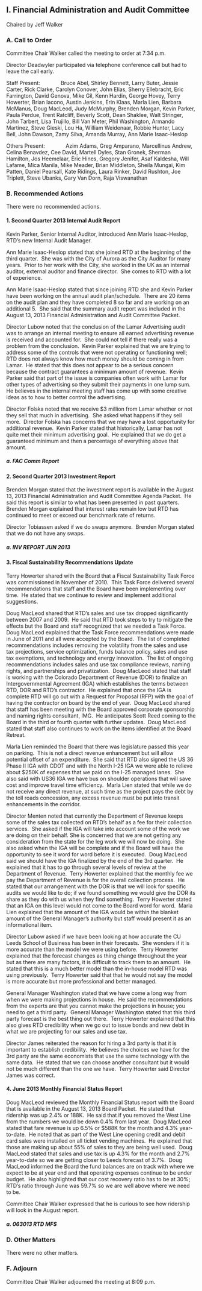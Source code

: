 ## I. Financial Administration and Audit Committee

Chaired by Jeff Walker

### A. Call to Order

Committee Chair Walker called the meeting to order at 7:34 p.m.

Director Deadwyler participated via telephone conference call but had to leave the call early.

Staff Present:              Bruce Abel, Shirley Bennett, Larry Buter, Jessie Carter, Rick Clarke, Carolyn Conover, John Elias, Sherry Ellebracht, Eric Farrington, David Genova, Mike Gil, Kenn Hardin, George Hovey, Terry Howerter, Brian Iacono, Austin Jenkins, Erin Klaas, Marla Lien, Barbara McManus, Doug MacLeod, Judy McMurphy, Brenden Morgan, Kevin Parker, Paula Perdue, Trent Ratcliff, Beverly Scott, Dean Shaklee, Walt Stringer, John Tarbert, Lisa Trujillo, Bill Van Meter, Phil Washington, Armando Martinez, Steve Gieski, Lou Ha, William Weidenaar, Robbie Hunter, Lacy Bell, John Dawson, Zamy Silva, Amanda Murray, Ann Marie Isaac-Heslop

Others Present:              Azim Adams, Greg Amparano, Marcellinus Andrew, Celina Benavdez, Cee David, Martell Dyles, Stan Gronek, Sherman Hamilton, Jos Heemelaar, Eric Hines, Gregory Jenifer, Asaf Kaldesha, Will Lafame, Mica Manila, Mike Meader, Brian Middleton, Sheila Mungai, Kim Patten, Daniel Pearsall, Kate Ridings, Laura Rinker, David Rushton, Joe Triplett, Steve Ubanks, Gary Van Dorn, Raja Viswanathan

### B. Recommended Actions

There were no recommended actions.

#### 1. Second Quarter 2013 Internal Audit Report

Kevin Parker, Senior Internal Auditor, introduced Ann Marie Isaac-Heslop, RTD’s new Internal Audit Manager.

Ann Marie Isaac-Heslop stated that she joined RTD at the beginning of the third quarter.  She was with the City of Aurora as the City Auditor for many years.  Prior to her work with the City, she worked in the UK as an internal auditor, external auditor and finance director.  She comes to RTD with a lot of experience.

Ann Marie Isaac-Heslop stated that since joining RTD she and Kevin Parker have been working on the annual audit plan/schedule.  There are 20 items on the audit plan and they have completed 8 so far and are working on an additional 5.  She said that the summary audit report was included in the August 13, 2013 Financial Administration and Audit Committee Packet.

Director Lubow noted that the conclusion of the Lamar Advertising audit was to arrange an internal meeting to ensure all earned advertising revenue is received and accounted for.  She could not tell if there really was a problem from the conclusion.  Kevin Parker explained that we are trying to address some of the controls that were not operating or functioning well; RTD does not always know how much money should be coming in from Lamar.  He stated that this does not appear to be a serious concern because the contract guarantees a minimum amount of revenue.  Kevin Parker said that part of the issue is companies often work with Lamar for other types of advertising so they submit their payments in one lump sum.  He believes in the internal meeting staff has come up with some creative ideas as to how to better control the advertising.

Director Folska noted that we receive $3 million from Lamar whether or not they sell that much in advertising.  She asked what happens if they sell more.  Director Folska has concerns that we may have a lost opportunity for additional revenue.  Kevin Parker stated that historically, Lamar has not quite met their minimum advertising goal.  He explained that we do get a guaranteed minimum and then a percentage of everything above that amount.

##### a. FAC Comm Report

#### 2. Second Quarter 2013 Investment Report

Brenden Morgan stated that the investment report is available in the August 13, 2013 Financial Administration and Audit Committee Agenda Packet.  He said this report is similar to what has been presented in past quarters.  Brenden Morgan explained that interest rates remain low but RTD has continued to meet or exceed our benchmark rate of returns.

Director Tobiassen asked if we do swaps anymore.  Brenden Morgan stated that we do not have any swaps.

##### a. INV REPORT JUN 2013

#### 3. Fiscal Sustainability Recommendations Update

Terry Howerter shared with the Board that a Fiscal Sustainability Task Force was commissioned in November of 2010.  This Task Force delivered several recommendations that staff and the Board have been implementing over time.  He stated that we continue to review and implement additional suggestions.

Doug MacLeod shared that RTD’s sales and use tax dropped significantly between 2007 and 2009.  He said that RTD took steps to try to mitigate the effects but the Board and staff recognized that we needed a Task Force.  Doug MacLeod explained that the Task Force recommendations were made in June of 2011 and all were accepted by the Board.  The list of completed recommendations includes removing the volatility from the sales and use tax projections, service optimization, funds balance policy, sales and use tax exemptions, and technology and energy innovation.  The list of ongoing recommendations includes sales and use tax compliance reviews, naming rights, and partnerships and privatization.  Doug MacLeod stated that staff is working with the Colorado Department of Revenue (DOR) to finalize an Intergovernmental Agreement (IGA) which establishes the terms between RTD, DOR and RTD’s contractor.  He explained that once the IGA is complete RTD will go out with a Request for Proposal (RFP) with the goal of having the contractor on board by the end of year.  Doug MacLeod shared that staff has been meeting with the Board approved corporate sponsorship and naming rights consultant, IMG.  He anticipates Scott Reed coming to the Board in the third or fourth quarter with further updates.  Doug MacLeod stated that staff also continues to work on the items identified at the Board Retreat.

Marla Lien reminded the Board that there was legislature passed this year on parking.  This is not a direct revenue enhancement but will allow potential offset of an expenditure.  She said that RTD also signed the US 36 Phase II IGA with CDOT and with the North I-25 IGA we were able to relieve about $250K of expenses that we paid on the I-25 managed lanes.  She also said with US36 IGA we have bus on shoulder operations that will save cost and improve travel time efficiency.  Marla Lien stated that while we do not receive any direct revenue, at such time as the project pays the debt by the toll roads concession, any excess revenue must be put into transit enhancements in the corridor.

Director Menten noted that currently the Department of Revenue keeps some of the sales tax collected on RTD’s behalf as a fee for their collection services.  She asked if the IGA will take into account some of the work we are doing on their behalf. She is concerned that we are not getting any consideration from the state for the leg work we will now be doing.  She also asked when the IGA will be complete and if the Board will have the opportunity to see it word for word before it is executed.  Doug MacLeod said we should have the IGA finalized by the end of the 3rd quarter.  He explained that it has to go through several levels of review at the Department of Revenue.  Terry Howerter explained that the monthly fee we pay the Department of Revenue is for the overall collection process.  He stated that our arrangement with the DOR is that we will look for specific audits we would like to do; if we found something we would give the DOR its share as they do with us when they find something.  Terry Howerter stated that an IGA on this level would not come to the Board word for word.  Marla Lien explained that the amount of the IGA would be within the blanket amount of the General Manager’s authority but staff would present it as an informational item.

Director Lubow asked if we have been looking at how accurate the CU Leeds School of Business has been in their forecasts.  She wonders if it is more accurate than the model we were using before.  Terry Howerter explained that the forecast changes as thing change throughout the year but as there are many factors, it is difficult to track them to an amount.  He stated that this is a much better model than the in-house model RTD was using previously.  Terry Howerter said that that he would not say the model is more accurate but more professional and better managed.

General Manager Washington stated that we have come a long way from when we were making projections in house.  He said the recommendations from the experts are that you cannot make the projections in house; you need to get a third party.  General Manager Washington stated that this third party forecast is the best thing out there.  Terry Howerter explained that this also gives RTD credibility when we go out to issue bonds and new debt in what we are projecting for our sales and use tax.

Director James reiterated the reason for hiring a 3rd party is that it is important to establish credibility.  He believes the choices we have for the 3rd party are the same economists that use the same technology with the same data.  He stated that we can choose another consultant but it would not be much different than the one we have.  Terry Howerter said Director James was correct.

#### 4. June 2013 Monthly Financial Status Report

Doug MacLeod reviewed the Monthly Financial Status report with the Board that is available in the August 13, 2013 Board Packet.  He stated that ridership was up 2.4% or 188K.  He said that if you removed the West Line from the numbers we would be down 0.4% from last year.  Doug MacLeod stated that fare revenue is up 6.5% or $588K for the month and 4.3% year-to-date.  He noted that as part of the West Line opening credit and debit card sales were installed on all ticket vending machines.  He explained that those are making up about 55% of sales to they are being well used.  Doug MacLeod stated that sales and use tax is up 4.3% for the month and 2.7% year-to-date so we are getting closer to Leeds forecast of 3.7%.  Doug MacLeod informed the Board the fund balances are on track with where we expect to be at year end and that operating expenses continue to be under budget.  He also highlighted that our cost recovery ratio has to be at 30%; RTD’s ratio through June was 59.7% so we are well above where we need to be.

Committee Chair Walker expressed that he is curious to see how ridership will look in the August report.

##### a. 063013 RTD MFS

### D. Other Matters

There were no other matters.

### F. Adjourn

Committee Chair Walker adjourned the meeting at 8:09 p.m.
